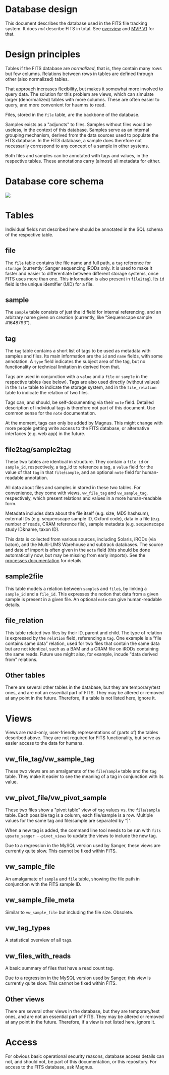 # Database design
This document describes the database used in the FITS file tracking system.
It does _not_ describe FITS in total.
See [overview](https://github.com/wtsi-team112/fits/raw/master/documentation/overview.md) and [MVP V1](https://github.com/wtsi-team112/fits/raw/master/documentation/mvp_v1.md) for that.

# Design principles
Tables if the FITS database are _normalized_, that is, they contain many rows but few columns.
Relations between rows in tables are defined through other (also normalized) tables.

That approach increases flexibility, but makes it somewhat more involved to query data.
The solution for this problem are views, which can simulate larger (denormalized) tables with more columns.
These are often easier to query, and more convenient for huamns to read.

Files, stored in the `file` table, are the backbone of the database.

Samples exists as a "adjuncts" to files.
Samples without files would be useless, in the context of this database.
Samples serve as an internal grouping mechanism, derived from the data sources used to populate the FITS database.
In the FITS database, a sample does therefore not necessarily correspond to any concept of a sample in other systems.

Both files and samples can be annotated with tags and values, in the respective tables.
These annotations carry (almost) all metadata for either.


# Database core schema

![](https://github.com/wtsi-team112/fits/raw/master/documentation/FITS_database_schema_v1.png)

# Tables
Individual fields not described here should be annotated in the SQL schema of the respective table.

## file
The `file` table contains the file name and full path, a `tag` reference for `storage` (currently: Sanger sequencing iRODs only. It is used to make it faster and easier to differentiate between different storage systems, once FITS uses more than one. This information is also present in `file2tag`).
Its `id` field is the unique identifier (UID) for a file.

## sample
The `sample` table consists of just the id field for internal referencing, and an arbitrary name given on creation (currently, like “Sequenscape sample #1648793”).

## tag
The `tag` table contains a short list of tags to be used as metadata with samples and files.
Its main information are the `id` and `name` fields, with some annotation.
A `type` field indicates the subject area of the tag, but no functionality or technical limitation in derived from that.

Tags are used in conjunction with a `value` and a `file` or `sample` in the respective tables (see below).
Tags are also used directly (without values) in the `file` table to indicate the storage system, and in the `file_relation` table to indicate the relation of two files.

Tags can, and should, be self-documenting via their `note` field.
Detailed description of individual tags is therefore not part of this document.
Use common sense for the `note` documentation.

At the moment, tags can only be added by Magnus.
This might change with more people getting write access to the FITS database, or alternative interfaces (e.g. web app) in the future.

## file2tag/sample2tag
These two tables are identical in structure.
They contain a `file_id` or `sample_id`, respectively, a tag_id to reference a tag, a `value` field for the value of that `tag` in that `file`/`sample`, and an optional `note` field for human-readable annotation.

All data about files and samples in stored in these two tables. For convenience, they come with views, `vw_file_tag` and `vw_sample_tag`, respectively, which present relations and values in a more human-readable form.

Metadata includes data about the file itself (e.g. size, MD5 hashsum), external IDs (e.g. sequenscape sample ID, Oxford code), data in a file (e.g. number of reads, CRAM reference file), sample metadata (e.g. sequenscape study ID&name, taxon ID).

This data is collected from various sources, including Solaris, iRODs (via baton), and the Multi-LIMS Warehouse and subtrack databases.
The source and date of import is often given in the `note` field (this should be done automatically now, but may be missing from early imports).
See the [processes documentation](https://github.com/malariagen/fits/blob/master/documentation/processes.md) for details.

## sample2file
This table models a relation between `sample`s and `file`s, by linking a `sample_id` and a `file_id`.
This expresses the notion that data from a given sample is present in a given file.
An optional `note` can give human-readable details.

## file_relation
This table related two files by their ID, parent and child.
The type of relation is expressed by the `relation` field, referencing a `tag`.
One example is a “file contains same data” relation, used for two files that contain the same data but are not identical, such as a BAM and a CRAM file on iRODs containing the same reads.
Future use might also, for example, incude "data derived from" relations.

## Other tables
There are several other tables in the database, but they are temporary/test ones, and are not an essential part of FITS. They may be altered or removed at any point in the future. Therefore, if a table is not listed here, ignore it.

# Views
Views are read-only, user-friendly representations of (parts of) the tables described above. They are not required for FITS functionality, but serve as easier access to the data for humans.

## vw_file_tag/vw_sample_tag
These two views are an amalgamate of the `file`/`sample` table and the `tag` table. They make it easier to see the meaning of a tag in conjunction with its value.

## vw_pivot_file/vw_pivot_sample
These two files show a "pivot table" view of `tag` values vs. the `file`/`sample` table. Each possible tag is a column, each file/sample is a row. Multiple values for the same tag and file/sample are separated by "|".

When a new tag is added, the command line tool needs to be run with `fits upsate_sanger --pivot_views` to update the views to include the new tag.

Due to a regression in the MySQL version used by Sanger, these views are currently quite slow. This cannot be fixed within FITS.

## vw_sample_file
An amalgamate of `sample` and `file` table, showing the file path in conjunction with the FITS sample ID.

## vw_sample_file_meta
Similar to `vw_sample_file` but including the file size. Obsolete.

## vw_tag_types
A statistical overview of all `tag`s.

## vw_files_with_reads
A basic summary of files that have a read count tag.

Due to a regression in the MySQL version used by Sanger, this view is currently quite slow. This cannot be fixed within FITS.

## Other views
There are several other views in the database, but they are temporary/test ones, and are not an essential part of FITS. They may be altered or removed at any point in the future. Therefore, if a view is not listed here, ignore it.

# Access
For obvious basic operational security reasons, database access details can not, and should not, be part of this documentation, or this repository.
For access to the FITS database, ask Magnus.